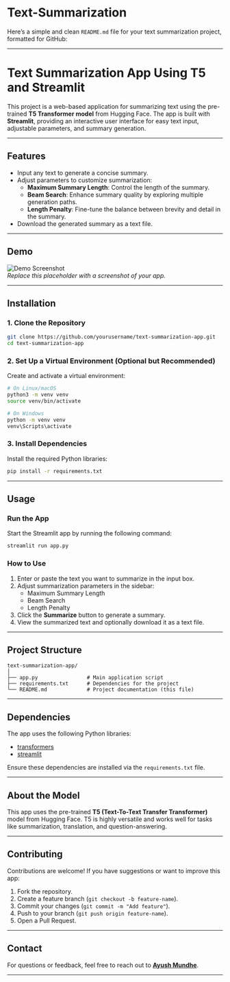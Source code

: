 # Text-Summarization

Here’s a simple and clean `README.md` file for your text summarization project, formatted for GitHub:

---

# **Text Summarization App Using T5 and Streamlit**

This project is a web-based application for summarizing text using the pre-trained **T5 Transformer model** from Hugging Face. The app is built with **Streamlit**, providing an interactive user interface for easy text input, adjustable parameters, and summary generation.

---

## **Features**
- Input any text to generate a concise summary.
- Adjust parameters to customize summarization:
  - **Maximum Summary Length**: Control the length of the summary.
  - **Beam Search**: Enhance summary quality by exploring multiple generation paths.
  - **Length Penalty**: Fine-tune the balance between brevity and detail in the summary.
- Download the generated summary as a text file.

---

## **Demo**

![Demo Screenshot](https://via.placeholder.com/800x400?text=Demo+Image+Placeholder)  
*Replace this placeholder with a screenshot of your app.*

---

## **Installation**

### **1. Clone the Repository**
```bash
git clone https://github.com/yourusername/text-summarization-app.git
cd text-summarization-app
```

### **2. Set Up a Virtual Environment (Optional but Recommended)**
Create and activate a virtual environment:
```bash
# On Linux/macOS
python3 -m venv venv
source venv/bin/activate

# On Windows
python -m venv venv
venv\Scripts\activate
```

### **3. Install Dependencies**
Install the required Python libraries:
```bash
pip install -r requirements.txt
```

---

## **Usage**

### **Run the App**
Start the Streamlit app by running the following command:
```bash
streamlit run app.py
```

### **How to Use**
1. Enter or paste the text you want to summarize in the input box.
2. Adjust summarization parameters in the sidebar:
   - Maximum Summary Length
   - Beam Search
   - Length Penalty
3. Click the **Summarize** button to generate a summary.
4. View the summarized text and optionally download it as a text file.

---

## **Project Structure**
```
text-summarization-app/
│
├── app.py                # Main application script
├── requirements.txt      # Dependencies for the project
└── README.md             # Project documentation (this file)
```

---

## **Dependencies**
The app uses the following Python libraries:
- [transformers](https://huggingface.co/transformers/)  
- [streamlit](https://streamlit.io/)  

Ensure these dependencies are installed via the `requirements.txt` file.

---

## **About the Model**
This app uses the pre-trained **T5 (Text-To-Text Transfer Transformer)** model from Hugging Face. T5 is highly versatile and works well for tasks like summarization, translation, and question-answering.

---

## **Contributing**
Contributions are welcome! If you have suggestions or want to improve this app:
1. Fork the repository.
2. Create a feature branch (`git checkout -b feature-name`).
3. Commit your changes (`git commit -m "Add feature"`).
4. Push to your branch (`git push origin feature-name`).
5. Open a Pull Request.


---

## **Contact**
For questions or feedback, feel free to reach out to **[Ayush Mundhe](ayushmundhe5@gmail.com)**.

---


